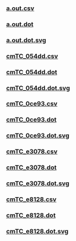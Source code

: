 ### [a.out.csv](a.out.csv)
### [a.out.dot](a.out.dot)
### [a.out.dot.svg](a.out.dot.svg)
### [cmTC_054dd.csv](cmTC_054dd.csv)
### [cmTC_054dd.dot](cmTC_054dd.dot)
### [cmTC_054dd.dot.svg](cmTC_054dd.dot.svg)
### [cmTC_0ce93.csv](cmTC_0ce93.csv)
### [cmTC_0ce93.dot](cmTC_0ce93.dot)
### [cmTC_0ce93.dot.svg](cmTC_0ce93.dot.svg)
### [cmTC_e3078.csv](cmTC_e3078.csv)
### [cmTC_e3078.dot](cmTC_e3078.dot)
### [cmTC_e3078.dot.svg](cmTC_e3078.dot.svg)
### [cmTC_e8128.csv](cmTC_e8128.csv)
### [cmTC_e8128.dot](cmTC_e8128.dot)
### [cmTC_e8128.dot.svg](cmTC_e8128.dot.svg)
